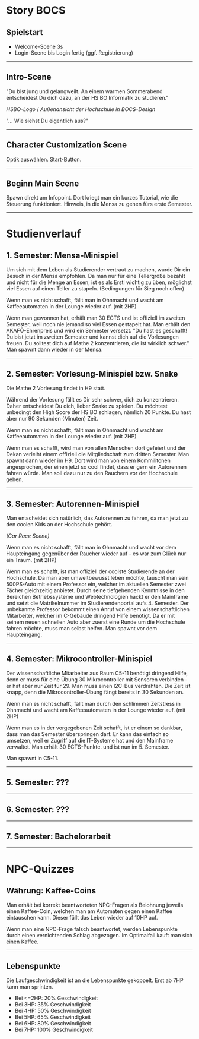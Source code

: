 # Story BOCS

## Spielstart
- Welcome-Scene 3s 
- Login-Scene bis Login fertig (ggf. Registrierung)
---

## Intro-Scene

"Du bist jung und gelangweilt. An einem warmen Sommerabend entscheidest Du dich dazu, an der HS BO Informatik zu studieren." 

*HSBO-Logo* / *Außenansicht der Hochschule in BOCS-Design*

"... Wie siehst Du eigentlich aus?"

---

## Character Customization Scene

Optik auswählen. Start-Button.

---

## Beginn Main Scene

Spawn direkt am Infopoint. Dort kriegt man ein kurzes Tutorial, wie die Steuerung funktioniert. Hinweis, in die Mensa zu gehen fürs erste Semester.


---

# Studienverlauf

## 1. Semester: Mensa-Minispiel

Um sich mit dem Leben als Studierender vertraut zu machen, wurde Dir ein Besuch in der Mensa empfohlen. Da man nur für eine Tellergröße bezahlt und nicht für die Menge an Essen, ist es als Ersti wichtig zu üben, möglichst viel Essen auf einen Teller zu stapeln.
(Bedingungen für Sieg noch offen)

Wenn man es nicht schafft, fällt man in Ohnmacht und wacht am Kaffeeautomaten in der Lounge wieder auf. (mit 2HP)

Wenn man gewonnen hat, erhält man 30 ECTS und ist offiziell im zweiten Semester, weil noch nie jemand so viel Essen gestapelt hat. Man erhält den AKAFÖ-Ehrenpreis und wird ein Semester versetzt.
"Du hast es geschafft! Du bist jetzt im zweiten Semester und kannst dich auf die Vorlesungen freuen. Du solltest dich auf Mathe 2 konzentrieren, die ist wirklich schwer." Man spawnt dann wieder in der Mensa.

---

## 2. Semester: Vorlesung-Minispiel bzw. Snake

Die Mathe 2 Vorlesung findet in H9 statt.

Während der Vorlesung fällt es Dir sehr schwer, dich zu konzentrieren. Daher entscheidest Du dich, lieber Snake zu spielen. Du möchtest unbedingt den High Score der HS BO schlagen, nämlich 20 Punkte. Du hast aber nur 90 Sekunden (Minuten) Zeit. 

Wenn man es nicht schafft, fällt man in Ohnmacht und wacht am Kaffeeautomaten in der Lounge wieder auf. (mit 2HP)

Wenn man es schafft, wird man von allen Menschen dort gefeiert und der Dekan verleiht einem offiziell die Mitgliedschaft zum dritten Semester. Man spawnt dann wieder im H9. Dort wird man von einem Kommilitonen angesprochen, der einen jetzt so cool findet, dass er gern ein Autorennen fahren würde. Man soll dazu nur zu den Rauchern vor der Hochschule gehen. 

---

## 3. Semester: Autorennen-Minispiel

Man entscheidet sich natürlich, das Autorennen zu fahren, da man jetzt zu den coolen Kids an der Hochschule gehört. 

*(Car Race Scene)*

Wenn man es nicht schafft, fällt man in Ohnmacht und wacht vor dem Haupteingang gegenüber der Raucher wieder auf - es war zum Glück nur ein Traum. (mit 2HP)

Wenn man es schafft, ist man offiziell der coolste Studierende an der Hochschule. Da man aber umweltbewusst leben möchte, tauscht man sein 500PS-Auto mit einem Professor ein, welcher im aktuellen Semester zwei Fächer gleichzeitig anbietet. Durch seine tiefgehenden Kenntnisse in den Bereichen Betriebssysteme und Webtechnologien hackt er den Mainframe und setzt die Matrikelnummer im Studierendenportal aufs 4. Semester. Der unbekannte Professor bekommt einen Anruf von einem wissenschaftlichen Mitarbeiter, welcher im C-Gebäude dringend Hilfe benötigt. Da er mit seinem neuen schnellen Auto aber zuerst eine Runde um die Hochschule fahren möchte, muss man selbst helfen. Man spawnt vor dem Haupteingang.

---

## 4. Semester: Mikrocontroller-Minispiel 

Der wissenschaftliche Mitarbeiter aus Raum C5-11 benötigt dringend Hilfe, denn er muss für eine Übung 30 Mikrocontroller mit Sensoren verbinden - er hat aber nur Zeit für 29. ​Man muss einen I2C-Bus verdrahten. Die Zeit ist knapp, denn die Mikrocontroller-Übung fängt bereits in 30 Sekunden an. 

Wenn man es nicht schafft, fällt man durch den schlimmen Zeitstress in Ohnmacht und wacht am Kaffeeautomaten in der Lounge wieder auf. (mit 2HP)

Wenn man es in der vorgegebenen Zeit schafft, ist er einem so dankbar, dass man das Semester überspringen darf. Er kann das einfach so umsetzen, weil er Zugriff auf die IT-Systeme hat und den Mainframe verwaltet. Man erhält 30 ECTS-Punkte. und ist nun im 5. Semester.

Man spawnt in C5-11.

---

## 5. Semester: ???

---

## 6. Semester: ???

---

## 7. Semester: Bachelorarbeit


---

# NPC-Quizzes

## Währung: Kaffee-Coins

Man erhält bei korrekt beantworteten NPC-Fragen als Belohnung jeweils einen Kaffee-Coin, welchen man am Automaten gegen einen Kaffee eintauschen kann. Dieser füllt das Leben wieder auf 10HP auf.

Wenn man eine NPC-Frage falsch beantwortet, werden Lebenspunkte durch einen vernichtenden Schlag abgezogen. Im Optimalfall kauft man sich einen Kaffee.

---

## Lebenspunkte

Die Laufgeschwindigkeit ist an die Lebenspunkte gekoppelt. 
Erst ab 7HP kann man sprinten.

- Bei <=2HP: 20% Geschwindigkeit
- Bei 3HP: 35% Geschwindigkeit
- Bei 4HP: 50% Geschwindigkeit
- Bei 5HP: 65% Geschwindigkeit
- Bei 6HP: 80% Geschwindigkeit
- Bei 7HP: 100% Geschwindigkeit 